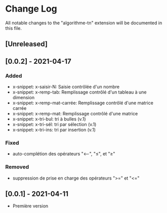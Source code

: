 # Change Log

All notable changes to the "algorithme-tn" extension will be documented in this file.

## [Unreleased]

## [0.0.2] - 2021-04-17

### Added

- x-snippet: x-saisir-N: Saisie contrôlée d'un nombre
- x-snippet: x-remp-tab: Remplissage contrôlé d'un tableau à une dimension
- x-snippet: x-remp-mat-carrée: Remplissage contrôlé d'une matrice carrée
- x-snippet: x-remp-mat: Remplissage contrôlé d'une matrice
- x-snippet: x-tri-bul: tri à bulles (v.1)
- x-snippet: x-tri-sél: tri par sélection (v.1)
- x-snippet: x-tri-ins: tri par insertion (v.1)

### Fixed

- auto-complétion des opérateurs "<--", "≤", et "≥"

### Removed

- suppression de prise en charge des opérateurs ">=" et "<="

## [0.0.1] - 2021-04-11

- Première version
